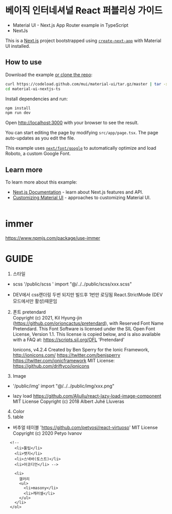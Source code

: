 # 베이직 인터네셔널 React 퍼블리싱 가이드

- Material UI - Next.js App Router example in TypeScript
- NextJs

This is a [Next.js](https://nextjs.org/) project bootstrapped using [`create-next-app`](https://github.com/vercel/next.js/tree/canary/packages/create-next-app) with Material UI installed.

## How to use

Download the example [or clone the repo](https://github.com/mui/material-ui):

<!-- #default-branch-switch -->

```bash
curl https://codeload.github.com/mui/material-ui/tar.gz/master | tar -xz --strip=2  material-ui-master/examples/material-ui-nextjs-ts
cd material-ui-nextjs-ts
```

Install dependencies and run:

```bash
npm install
npm run dev
```

Open [http://localhost:3000](http://localhost:3000) with your browser to see the result.

You can start editing the page by modifying `src/app/page.tsx`. The page auto-updates as you edit the file.

This example uses [`next/font/google`](https://nextjs.org/docs/app/building-your-application/optimizing/fonts#google-fonts) to automatically optimize and load Roboto, a custom Google Font.

## Learn more

To learn more about this example:

- [Next.js Documentation](https://nextjs.org/docs) - learn about Next.js features and API.
- [Customizing Material UI](https://mui.com/material-ui/customization/how-to-customize/) - approaches to customizing Material UI.  
  <br>

# immer

<https://www.npmjs.com/package/use-immer>

# GUIDE

1. 스타일

- scss
  '/public/scss '
  import "@/../../public/scss/xxx.scss"

- DEV에서 css랜더링 두번 되지만 빌드후 1번만 로딩됨
  React.StrictMode (DEV 모드에서만 활성)때문임

2. 폰트
   pretendard  
   Copyright (c) 2021, Kil Hyung-jin (<https://github.com/orioncactus/pretendard>),
   with Reserved Font Name Pretendard.
   This Font Software is licensed under the SIL Open Font License, Version 1.1.
   This license is copied below, and is also available with a FAQ at:
   <https://scripts.sil.org/OFL> 'Pretendard'

   Ionicons, v4.2.4
   Created by Ben Sperry for the Ionic Framework, <http://ionicons.com/>
   <https://twitter.com/benjsperry> <https://twitter.com/ionicframework>
   MIT License: <https://github.com/driftyco/ionicons>

3. Image

- '/public/img'
  import "@/../../public/img/xxx.png"

- lazy load
  <https://github.com/Aljullu/react-lazy-load-image-component>
  MIT License Copyright (c) 2018 Albert Juhé Lluveras

4. Color
5. table

  - 버추얼 테이블
    'https://github.com/petyosi/react-virtuoso'
    MIT License
    Copyright (c) 2020 Petyo Ivanov

  <!-- <h2>api </h2>
      <ol>
        <li>datapicker</li>
        <li>tree-view</li>
        <li>calender</li>
        <li>lottie</li>
        <li>chart</li>
      </ol>
      <h2>basic</h2>
      <ol>
        <li>타이포</li>
        <li>컬러</li>
        <li>아이콘</li>
        <li>
          버튼
          <ul>
            <li>토글버튼</li>
            <li>버튼</li>
          </ul>
        </li>
         <li>
          인풋
          <ul>
            <li>텍스트</li>
            <li>텍스트 에어리어</li>
            <li>셀렉트</li>
             <li>라디오</li>
            <li>체크</li>
            <li>토글</li>
            <li>스위치</li>
            <li></li>

          </ul>
        </li>
        <li>
          팝업
          <ul>

            <li>풀팝업</li>
            <li>팝업</li>
          </ul>
        </li>

        <li>탭</li>
        <li>레이지로드</li> -->

      <!--
        <li>툴팁</li>
        <li>뱃지</li>
        <li>스낵바(토스트)</li>
        <li>아코디언</li> -->

<!-- 
        <li>
          테이블
          <ul>
            <li>버추얼테이블</li>
            <li>pagination</li>
          </ul>
        </li> -->
        <li>
          갤러리
          <ul>
            <li>masony</li>
            <li>캐러셀</li>
          </ul>
        </li>
      </ol>
